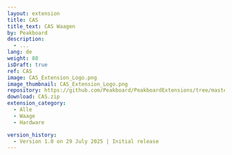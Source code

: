 ```yaml
---
layout: extension
title: CAS
title_text: CAS Waagen
by: Peakboard
description: 
  - ...
lang: de
weight: 88
isDraft: true
ref: CAS
image: CAS_Extension_Logo.png
image_thumbnail: CAS_Extension_Logo.png
repository: https://github.com/Peakboard/PeakboardExtensions/tree/master/CAS
download: CAS.zip
extension_category:
  - Alle
  - Waage
  - Hardware

version_history:
  - Version 1.0 on 29 July 2025 | Initial release
---
```

